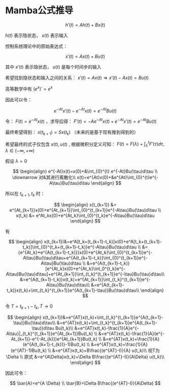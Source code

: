 # Mamba公式推导

$$
h'(t)=Ah(t)+Bx(t)
$$

$h(t)$ 表示隐状态， $x(t)$ 表示输入

控制系统理论中的原始表达式：

$$
x'(t)=Ax(t)+Bu(t)
$$

其中 $x'(t)$ 表示隐状态， $u(t)$ 是每个时间步的输入

希望找到隐状态和输入之间的关系： $x'(t)=Ax(t) \Rightarrow x'(t)-Ax(t)=Bu(t)$

高等数学中有 $(e^{x})'=e^{x}$

因此可以令：

$$
e^{-At}x'(t)-e^{-At}x(t)=e^{-At}Bu(t)
$$

令： $F(t)=e^{-At}x(t)$ ，求导后得： $F'(t)=-Ae^{-At}x(t)+e^{-At}x'(t)=e^{-At}Bu(t)$

最终希望得到： $x(t_{k+1})=Sx(t_k)$ （未来的是基于现有推到得到的）

希望最终的式子仅包含 $x(t),u(t)$ , 根据微积分定义可知： $F(t)=F(\lambda)+\int_{\lambda }^{t} F'(\tau )d \tau, \lambda \in (-\infty, +\infty)$

假设 $\lambda=0$

$$
\begin{align}
e^{-At}x(t)=x(0)+&\int_{0}^{t} e^{-At}Bu(\tau)d\tau \\
 \downarrow 对&其进行离散化\\
x(t)=e^{At}x(0)+&e^{At}\int_{0}^{t}e^{-A\tau}Bu(\tau)d\tau
\end{align}
$$

所以在 $t_{k+1},t_k$ 时：

$$
\begin{align}
x(t_{k+1}) &= e^{At_{k+1}}x(0)+e^{At_{k+1}}\int_{0}^{t_{k+1}}e^{-A\tau}Bu(\tau)d\tau \\
x(t_k) &= e^At_kx(0)+e^{At_k}\int_{0}^{t_k}e^{-A\tau}Bu(\tau)d\tau
\end{align}
$$

有

$$
\begin{align}
x(t_{k+1})&=e^A[t_k+(t_{k+1}-t_k)]x(0)+e^A[t_k+(t_{k+1}-t_k)]\int_{0}^{t_k+(t_{k+1}-t_k)}e^{-A\tau}Bu(\tau)d\tau \\
&={e^{At_k}*e^{A(t_{k+1}-t_k)}}x(0)+e^{At_k}\int_{0}^{t_{k+1}}e^{-A\tau}Bu(\tau)d\tau+e^{A(t_{k+1}-t_k)}\int_{0}^{t_{k+1}}e^{-A\tau}Bu(\tau)d\tau \\
&=e^{A(t_{k+1}-t_k)}[e^{At_k}x(0)+e^{At_k}\int_0^{t_k}e^{-A\tau}Bu(\tau)d\tau]+e^{At_{k+1}}\int_{t_k}^{t_{k+1}}e^{-\tau}Bu(\tau)d\tau\\
&=e^{A(t_{k+1}-t_k)}x(t_k)+e^{At_{k+1}}\int_{t_k}^{t_{k+1}}e^{-A\tau}Bu(\tau)d\tau\\
&=e^{A(t_{k+1}-t_k)}x(t_k)+\int_{t_k}^{t_{k+1}}e^{A(t_{k+1}-\tau)}Bu(\tau)d\tau\\
\end{align}
$$

令 $T=t_{k+1}-t_k, T \rightarrow0$

$$
\begin{align}
x(t_{k+1})&=e^{AT}x(t_k)+\int_{t_k}^{t_{k+1}}e^{A(t_{k+1}-\tau)}Bu(\tau)d\tau\\
&=e^{AT}x(t_k)+\int_{t_k}^{t_{k+1}}e^{A(t_{k+1}-\tau)}d\tau Bu(t_k)\\
&=e^{AT}x(t_k)-\frac{1}{A}e^{-A\tau}|_{t_k}^{t_{k+1}}e^{At_{k+1}}Bu(t_k) \\
&=e^{AT}x(t_k)-\frac{1}{A}(e^{-At_{k+1}}-e^{-At_{k}})e^{At_{k+1}}Bu(t_k) \\
&=e^{AT}x(t_k)+\frac{1}{A}(e^{A(t_{k+1}-t_{k})}-1)Bu(t_k) \\
&=e^{AT}x(t_k)+\frac{1}{A}(e^{AT}-1)Bu(t_k) \\
&=e^{AT}x(t_k)+B\frac{(e^{AT}-I)}{A} u(t_k)\\
视T为 \Delta \\
原式 &=e^{A\Delta}x(t_k)+\Delta B\frac{(e^{AT}-I)}{A\Delta} u(t_k)\\
\end{align}
$$

因此可令：

$$
\bar{A}=e^{A \Delta} \\
\bar{B}=\Delta B\frac{(e^{AT}-I)}{A\Delta}
$$
